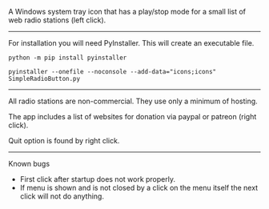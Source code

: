 A Windows system tray icon that has a play/stop mode for a small list of web radio stations (left click).

---

For installation you will need PyInstaller. This will create an executable file.

`python -m pip install pyinstaller`

`pyinstaller --onefile --noconsole --add-data="icons;icons" SimpleRadioButton.py`

---

All radio stations are non-commercial. They use only a minimum of hosting.

The app includes a list of websites for donation via paypal or patreon (right click). 

Quit option is found by right click. 

---

Known bugs

- First click after startup does not work properly.
- If menu is shown and is not closed by a click on the menu itself the next click will not do anything.

